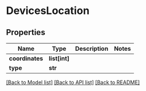 # DevicesLocation

## Properties
Name | Type | Description | Notes
------------ | ------------- | ------------- | -------------
**coordinates** | **list[int]** |  | 
**type** | **str** |  | 

[[Back to Model list]](../README.md#documentation-for-models) [[Back to API list]](../README.md#documentation-for-api-endpoints) [[Back to README]](../README.md)

